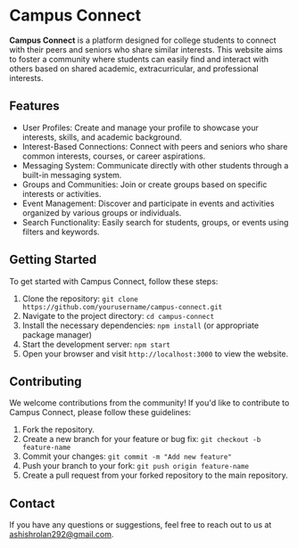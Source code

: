<h1>Campus Connect</h1>

<p><strong>Campus Connect</strong> is a platform designed for college students to connect with their peers and seniors who share similar interests. This website aims to foster a community where students can easily find and interact with others based on shared academic, extracurricular, and professional interests.</p>

<h2>Features</h2>
<ul>
    <li>User Profiles: Create and manage your profile to showcase your interests, skills, and academic background.</li>
    <li>Interest-Based Connections: Connect with peers and seniors who share common interests, courses, or career aspirations.</li>
    <li>Messaging System: Communicate directly with other students through a built-in messaging system.</li>
    <li>Groups and Communities: Join or create groups based on specific interests or activities.</li>
    <li>Event Management: Discover and participate in events and activities organized by various groups or individuals.</li>
    <li>Search Functionality: Easily search for students, groups, or events using filters and keywords.</li>
</ul>

<h2>Getting Started</h2>

<p>To get started with Campus Connect, follow these steps:</p>
<ol>
    <li>Clone the repository: <code>git clone https://github.com/yourusername/campus-connect.git</code></li>
    <li>Navigate to the project directory: <code>cd campus-connect</code></li>
    <li>Install the necessary dependencies: <code>npm install</code> (or appropriate package manager)</li>
    <li>Start the development server: <code>npm start</code></li>
    <li>Open your browser and visit <code>http://localhost:3000</code> to view the website.</li>
</ol>

<h2>Contributing</h2>

<p>We welcome contributions from the community! If you'd like to contribute to Campus Connect, please follow these guidelines:</p>
<ol>
    <li>Fork the repository.</li>
    <li>Create a new branch for your feature or bug fix: <code>git checkout -b feature-name</code></li>
    <li>Commit your changes: <code>git commit -m "Add new feature"</code></li>
    <li>Push your branch to your fork: <code>git push origin feature-name</code></li>
    <li>Create a pull request from your forked repository to the main repository.</li>
</ol>

<h2>Contact</h2>

<p>If you have any questions or suggestions, feel free to reach out to us at <a href="mailto:ashishrolan292@gmail.com">ashishrolan292@gmail.com</a>.</p>
